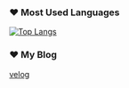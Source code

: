 ### ❤ Most Used Languages
[![Top Langs](https://github-readme-stats.vercel.app/api/top-langs/?username=cho-hadam&layout=compact)](https://github.com/anuraghazra/github-readme-stats)
   
### ❤ My Blog
<!--    [tistory](https://dammdamm.tistory.com/) <br /> -->
   [velog](https://velog.io/@hadam)
   
